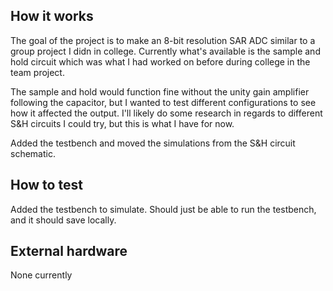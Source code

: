 <!---

This file is used to generate your project datasheet. Please fill in the information below and delete any unused
sections.

You can also include images in this folder and reference them in the markdown. Each image must be less than
512 kb in size, and the combined size of all images must be less than 1 MB.
-->

## How it works

The goal of the project is to make an 8-bit resolution SAR ADC similar to a group project I didn in college. Currently what's available is the sample and hold circuit which was what I had worked on before during college in the team project.

The sample and hold would function fine without the unity gain amplifier following the capacitor, but I wanted to test different configurations to see how it affected the output. I'll likely do some research in regards to different S&H circuits I could try, but this is what I have for now.

Added the testbench and moved the simulations from the S&H circuit schematic.

## How to test

Added the testbench to simulate. Should just be able to run the testbench, and it should save locally.

## External hardware

None currently
